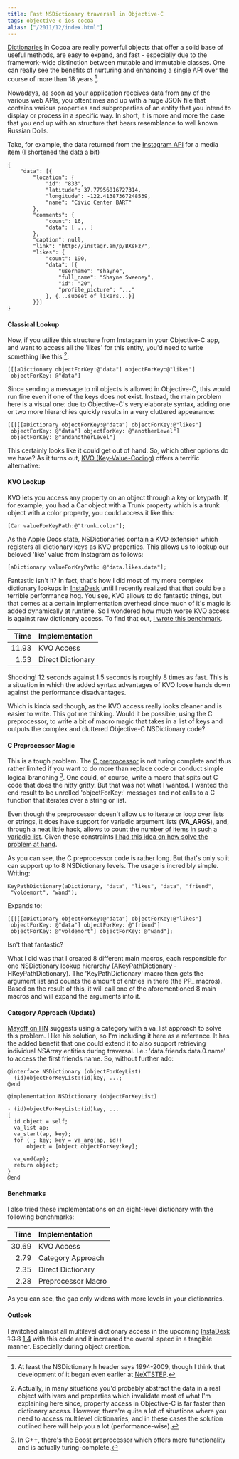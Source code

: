 ```yaml
---
title: Fast NSDictionary traversal in Objective-C
tags: objective-c ios cocoa
alias: ["/2011/12/index.html"]
---
```

[Dictionaries](http://developer.apple.com/library/mac/#documentation/Cocoa/Reference/Foundation/Classes/nsdictionary_Class/Reference/Reference.html) in Cocoa are really powerful objects that offer a solid base of useful methods, are easy to expand, and fast - especially due to the framework-wide distinction between mutable and immutable classes. One can really see the benefits of nurturing and enhancing a single API over the course of more than 18 years [^foot1].

Nowadays, as soon as your application receives data from any of the various web APIs, you oftentimes and up with a huge JSON file that contains various properties and subproperties of an entity that you intend to display or process in a specific way.
In short, it is more and more the case that you end up with an structure that bears resemblance to well known Russian Dolls.

Take, for example, the data returned from the [Instagram API](http://instagram.com/developer/endpoints/media/) for a media item (I shortened the data a bit)

    {
        "data": [{
            "location": {
                "id": "833",
                "latitude": 37.77956816727314,
                "longitude": -122.41387367248539,
                "name": "Civic Center BART"
            },
            "comments": {
                "count": 16,
                "data": [ ... ]
            },
            "caption": null,
            "link": "http://instagr.am/p/BXsFz/",
            "likes": {
                "count": 190,
                "data": [{
                    "username": "shayne",
                    "full_name": "Shayne Sweeney",
                    "id": "20",
                    "profile_picture": "..."
                }, {...subset of likers...}]
            }}]
    }


#### Classical Lookup

Now, if you utilize this structure from Instagram in your Objective-C app, and want to access all the 'likes' for this entity, you'd need to write something like this [^foot2]:

    [[[aDictionary objectForKey:@"data"] objectForKey:@"likes"]
     objectForKey: @"data"]

Since sending a message to nil objects is allowed in Objective-C, this would run fine even if one of the keys does not exist.
Instead, the main problem here is a visual one: due to Objective-C's very elaborate syntax, adding one or two more hierarchies quickly results in a very cluttered appearance:

    [[[[[aDictionary objectForKey:@"data"] objectForKey:@"likes"]
     objectForKey: @"data"] objectForKey: @"anotherLevel"]
     objectForKey: @"andanotherLevel"]

This certainly looks like it could get out of hand. So, which other options do we have? As it turns out, [KVO (Key-Value-Coding)](http://developer.apple.com/library/mac/#documentation/Cocoa/Conceptual/KeyValueObserving/KeyValueObserving.html) offers a terrific alternative:

#### KVO Lookup

KVO lets you access any property on an object through a key or keypath. If, for example, you had a Car object with a Trunk property which is a trunk object with a color property, you could access it like this:

    [Car valueForKeyPath:@"trunk.color"];

As the Apple Docs state, NSDictionaries contain a KVO extension which registers all dictionary keys as KVO properties. This allows us to lookup our beloved 'like' value from Instagram as follows:

    [aDictionary valueForKeyPath: @"data.likes.data"];

Fantastic isn't it? In fact, that's how I did most of my more complex dictionary lookups in [InstaDesk](http://www.instadesk-app.com) until I recently realized that that could be a terrible performance hog. You see, KVO allows to do fantastic things, but that comes at a certain implementation overhead since much of it's magic is added dynamically at runtime. So I wondered how much worse KVO access is against raw dictionary access. To find that out, [I wrote this benchmark](https://gist.github.com/1444444).

<script extsrc="https://gist.github.com/1444444.js?file=slow_kvo_dictionary_example1.m">//</script>


Time  | Implementation      |
-----:|:--------------------|
11.93 | KVO Access          |
 1.53 | Direct Dictionary   |


Shocking! 12 seconds against 1.5 seconds is roughly 8 times as fast. This is a situation in which the added syntax advantages of KVO loose hands down against the performance disadvantages.

Which is kinda sad though, as the KVO access really looks cleaner and is easier to write. This got me thinking. Would it be possible, using the C preprocessor, to write a bit of macro magic that takes in a list of keys and outputs the complex and cluttered Objective-C NSDictionary code? 

#### C Preprocessor Magic

This is a tough problem. The [C preprocessor](http://gcc.gnu.org/onlinedocs/cpp/) is not turing complete and thus rather limited if you want to do more than replace code or conduct simple logical branching [^foot3]. One could, of course, write a macro that spits out C code that does the nitty gritty. But that was not what I wanted. I wanted the end result to be unrolled 'objectForKey:' messages and not calls to a C function that iterates over a string or list. 

Even though the preprocessor doesn't allow us to iterate or loop over lists or strings, it does have support for variadic argument lists (__VA_ARGS__), and, through a neat little hack, allows to count the [number of items in such a variadic list](http://groups.google.com/group/comp.std.c/browse_thread/thread/77ee8c8f92e4a3fb/346fc464319b1ee5?pli=1). Given these constraints [I had this idea on how solve the problem at hand](https://gist.github.com/1444513).

<script extsrc="https://gist.github.com/1444513.js?file=slow_kvo_dictionary_example2.m">//</script>

As you can see, the C preprocessor code is rather long. But that's only so it can support up to 8 NSDictionary levels. The usage is incredibly simple. Writing:

    KeyPathDictionary(aDictionary, "data", "likes", "data", "friend",
     "voldemort", "wand");

Expands to:

    [[[[[aDictionary objectForKey:@"data"] objectForKey:@"likes"]
     objectForKey: @"data"] objectForKey: @"friend"]
     objectForKey: @"voldemort"] objectForKey: @"wand"];

Isn't that fantastic?

What I did was that I created 8 different main macros, each responsible for one NSDictionary lookup hierarchy (AKeyPathDictionary - HKeyPathDictionary). The 'KeyPathDictionary' macro then gets the argument list and counts the amount of entries in there (the PP_ macros). Based on the result of this, it will call one of the aforementioned 8 main macros and will expand the arguments into it.


#### Category Approach (Update)

[Mayoff on HN](http://news.ycombinator.org/item?id=3326606) suggests using a category with a va_list approach to solve this problem. I like his solution, so I'm including it here as a reference. It has the added benefit that one could extend it to also support retrieving individual NSArray entities during traversal. I.e.: 'data.friends.data.0.name' to access the first friends name. So, without further ado:

    @interface NSDictionary (objectForKeyList)
    - (id)objectForKeyList:(id)key, ...;
    @end

    @implementation NSDictionary (objectForKeyList)

    - (id)objectForKeyList:(id)key, ...
    {
      id object = self;
      va_list ap;
      va_start(ap, key);
      for ( ; key; key = va_arg(ap, id))
          object = [object objectForKey:key];

      va_end(ap);
      return object;
    }
    @end

#### Benchmarks

I also tried these implementations on an eight-level dictionary with the following benchmarks:

Time  | Implementation      |
-----:|:--------------------|
30.69 | KVO Access          |
 2.79 | Category Approach   |
 2.35 | Direct Dictionary   |
 2.28 | Preprocessor Macro  |

As you can see, the gap only widens with more levels in your dictionaries.


#### Outlook

I switched almost all multilevel dictionary access in the upcoming [InstaDesk](http://www.instadesk-app.com) <del>1.3.8</del> [1.4](http://www.instadesk-app.com) with this code and it increased the overall speed in a tangible manner. Especially during object creation.

[^foot1]: At least the NSDictionary.h header says 1994-2009, though I think that development of it began even earlier at [NeXTSTEP](http://en.wikipedia.org/wiki/NeXTSTEP).
[^foot2]: Actually, in many situations you'd probably abstract the data in a real object with ivars and properties which invalidate most of what I'm explaining here since, property access in Objective-C is far faster than dictionary access. However, there're quite a lot of situations where you need to access multilevel dictionaries, and in these cases the solution outlined here will help you a lot (performance-wise).
[^foot3]: In C++, there's the [Boost](http://www.boost.org) preprocessor which offers more functionality and is actually turing-complete.
